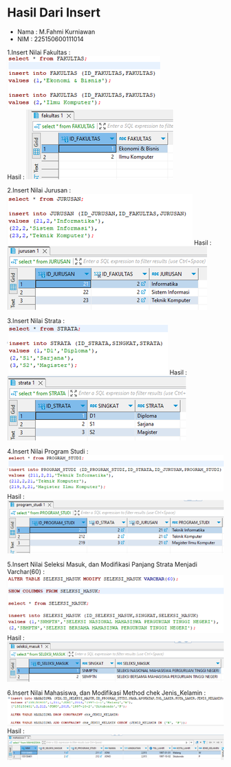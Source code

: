 # Hasil Dari Insert

- Nama : M.Fahmi Kurniawan
- NIM : 225150600111014

1.Insert Nilai Fakultas :
![Gambar sintaks memasukan nilai insert Fakultas](Sintaks1Insert.png)<br>
Hasil : 
![Gambar hasil memasukan nilai insert Fakultas](Hasil1Insert.png)

2.Insert Nilai Jurusan :
![Gambar sintaks memasukan nilai insert Jurusan](Sintaks2Insert.png)
Hasil :
![Gambar hasil memasukan nilai insert Jurusan](Hasil2Insert.png)

3.Insert Nilai Strata :
![Gambar sintaks memasukan nilai insert Strata](Sintaks3Insert.png)
Hasil :
![Gambar hasil memasukan nilai insert Strata](Hasil3Insert.png)

4.Insert Nilai Program Studi :
![Gambar sintaks memasukan nilai insert Program Studi](Sintaks4Insert.png)
Hasil :
![Gambar hasil memasukan nilai insert Program Studi](Hasil4Insert.png)

5.Insert Nilai Seleksi Masuk, dan Modifikasi Panjang Strata Menjadi Varchar(60) :
![Gambar sintaks memasukan nilai insert Seleksi Masuk, dan Modifikasi Table Strata](Sintaks5Insert.png)
Hasil :
![Gambar hasil memasukan nilai insert Program Studi](Hasil5Insert.png)

6.Insert Nilai Mahasiswa, dan Modifikasi Method chek Jenis_Kelamin :
![Gambar sintaks memasukan nilai insert Mahasiswa, dan Modifikasi Table Mahasiswa](Sintaks6Insert.png)
Hasil :
![Gambar hasil memasukan nilai insert Program Studi](Hasil6Insert.png)
